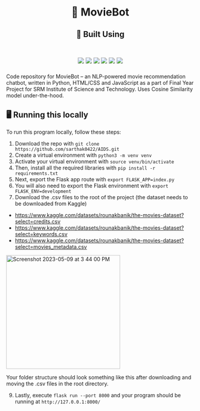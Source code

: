 <h1 align="center">
    🤖 MovieBot
</h1>
<h2 align="center">
    🔧 Built Using
    <br></br>
    <p align="center">
        <img src="https://img.shields.io/badge/HTML5-E34F26?style=for-the-badge&logo=html5&logoColor=white" />
        <img src="https://img.shields.io/badge/CSS3-1572B6?style=for-the-badge&logo=css3&logoColor=white" />
        <img src="https://img.shields.io/badge/JavaScript-323330?style=for-the-badge&logo=javascript&logoColor=F7DF1E" />
        <img src="https://img.shields.io/badge/Python-14354C?style=for-the-badge&logo=python&logoColor=white" />
        <img src="https://img.shields.io/badge/Flask-000000?style=for-the-badge&logo=flask&logoColor=white" />
        <img src="https://img.shields.io/badge/Visual_Studio_Code-0078D4?style=for-the-badge&logo=visual%20studio%20code&logoColor=white" />
    </p>
</h2>
Code repository for MovieBot – an NLP-powered movie recommendation chatbot, written in Python, HTML/CSS and JavaScript as a part of Final Year Project for SRM Institute of Science and Technology. Uses Cosine Similarity model under-the-hood.

## 🖥 Running this locally 
To run this program locally, follow these steps:

1. Download the repo with `git clone https://github.com/sarthak0422/AIDS.git`
2. Create a virtual environment with `python3 -m venv venv`
3. Activate your virtual environment with `source venv/bin/activate`
4. Then, install all the required libraries with `pip install -r requirements.txt`
5. Next, export the Flask app route with `export FLASK_APP=index.py`
6. You will also need to export the Flask environment with `export FLASK_ENV=development`
7. Download the .csv files to the root of the project (the dataset needs to be downloaded from Kaggle)
- https://www.kaggle.com/datasets/rounakbanik/the-movies-dataset?select=credits.csv
- https://www.kaggle.com/datasets/rounakbanik/the-movies-dataset?select=keywords.csv
- https://www.kaggle.com/datasets/rounakbanik/the-movies-dataset?select=movies_metadata.csv

<img width="305" alt="Screenshot 2023-05-09 at 3 44 00 PM" src="https://github.com/KG-1510/Movie-recommender-bot/assets/60519359/c5eb25e2-8ae7-432d-8e7b-89e83f90c3dd">

Your folder structure should look something like this after downloading and moving the .csv files in the root directory.

9. Lastly, execute `flask run --port 8000` and your program should be running at `http://127.0.0.1:8000/`
